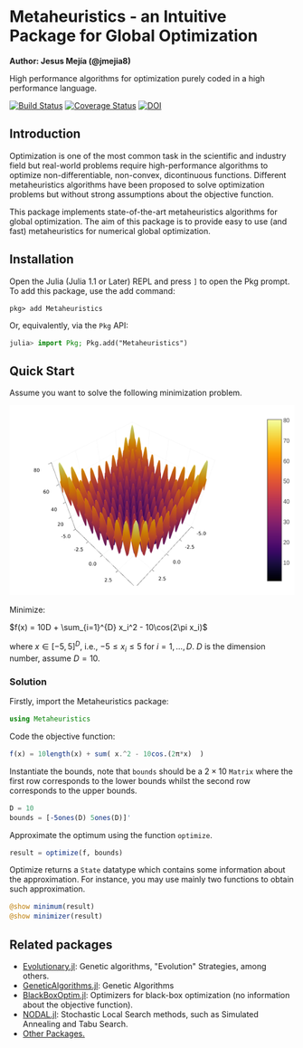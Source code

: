 # Metaheuristics - an Intuitive Package for Global Optimization

**Author: Jesus Mejía (@jmejia8)**

High performance algorithms for optimization purely coded in a high performance language.


[![Build Status](https://travis-ci.com/jmejia8/Metaheuristics.jl.svg?branch=master)](https://travis-ci.com/jmejia8/Metaheuristics.jl)
[![Coverage Status](https://coveralls.io/repos/github/jmejia8/Metaheuristics.jl/badge.svg?branch=master)](https://coveralls.io/github/jmejia8/Metaheuristics.jl?branch=master)
[![DOI](https://zenodo.org/badge/108706706.svg)](https://zenodo.org/badge/latestdoi/108706706)

## Introduction

Optimization is one of the most common task in the scientific and industry field but
real-world problems require high-performance algorithms to optimize non-differentiable,
non-convex, dicontinuous functions. Different metaheuristics algorithms have been
proposed to solve optimization problems but without strong assumptions about the objective
function.

This package implements state-of-the-art metaheuristics algorithms for global optimization.
The aim of this package is to provide easy to use (and fast) metaheuristics for numerical
global optimization.

## Installation

Open the Julia (Julia 1.1 or Later) REPL and press `]` to open the Pkg prompt. To add this package, use the add command:

```
pkg> add Metaheuristics
```

Or, equivalently, via the `Pkg` API:

```julia
julia> import Pkg; Pkg.add("Metaheuristics")
```

## Quick Start

Assume you want to solve the following minimization problem.

![Rastrigin Surface](figs/rastrigin.png)

Minimize:

$f(x) = 10D + \sum_{i=1}^{D}  x_i^2 - 10\cos(2\pi x_i)$

where $x\in[-5, 5]^{D}$, i.e., $-5 \leq x_i \leq 5$ for $i=1,\ldots,D$. $D$ is the
dimension number, assume $D=10$.

### Solution

Firstly, import the Metaheuristics package:

```julia
using Metaheuristics
```

Code the objective function:
```julia
f(x) = 10length(x) + sum( x.^2 - 10cos.(2π*x)  )
```

Instantiate the bounds, note that `bounds` should be a $2\times 10$ `Matrix` where
the first row corresponds to the lower bounds whilst the second row corresponds to the
upper bounds.

```julia
D = 10
bounds = [-5ones(D) 5ones(D)]'
```

Approximate the optimum using the function `optimize`.

```julia
result = optimize(f, bounds)
```

Optimize returns a `State` datatype which contains some information about the approximation.
For instance, you may use mainly two functions to obtain such approximation.

```julia
@show minimum(result)
@show minimizer(result)
```


## Related packages

- [Evolutionary.jl](https://github.com/wildart/Evolutionary.jl): Genetic algorithms, "Evolution" Strategies, among others.
- [GeneticAlgorithms.jl](https://github.com/WestleyArgentum/GeneticAlgorithms.jl): Genetic Algorithms
- [BlackBoxOptim.jl](https://github.com/robertfeldt/BlackBoxOptim.jl): Optimizers for black-box optimization (no information about the objective function).
- [NODAL.jl](https://github.com/phrb/NODAL.jl): Stochastic Local Search methods, such as Simulated Annealing and Tabu Search.
- [Other Packages.](https://www.juliaopt.org/packages/)

